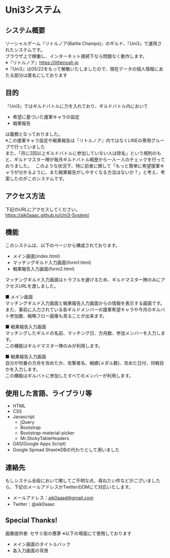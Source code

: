 # Uni3システム

## システム概要
ソーシャルゲーム『リトルノア(Battle Champs)』のギルド、『Uni3』で運用されたシステムです。  
ブラウザ上で稼働し、インターネット接続下なら問題なく動作します。  
※『リトルノア』https://littlenoah.jp  
※『Uni3』は05/22をもって解散いたしましたので、現在データの個人情報にあたる部分は匿名にしております  

## 目的
『Uni3』ではギルドバトルに力を入れており、ギルドバトル内において  
 - 希望に基づいた援軍キャラの設定   
 - 戦果報告
 
は義務となっておりました。  
※この援軍キャラ設定や戦果報告は『リトルノア』内ではなくLINEの専用グループで行っていました  
また、「月に2回以上ギルドバトルに参加していない人は除名」という規則のもと、ギルドマスター陣が毎月ギルドバトル戦歴から一人一人のチェックを行っておりました。  
このような状況下、特に前者に関して「もっと簡単に希望援軍キャラが分かるように、また戦果報告がしやすくなる方法はないか？」と考え、考案したのがこのシステムです。

## アクセス方法
下記のURLにアクセスしてください。  
https://aik0aaac.github.io/Uni3-System/

## 機能
このシステムは、以下のページから構成されております。
 - メイン画面(index.html)
 - マッチングギルド入力画面(form1.html)
 - 戦果報告入力画面(form2.html)  
 
マッチングギルド入力画面はトラブルを避けるため、ギルドマスター陣のみにアクセスURLを渡しました。  

■ メイン画面  
マッチングギルド入力画面と戦果報告入力画面からの情報を表示する画面です。  
また、事前に入力されている各ギルドメンバーの援軍希望キャラや今月のギルバト参加数、戦略フロー画像も見ることが出来ます。   

■ 戦果報告入力画面  
マッチングしたギルドの名前、マッチング日、方舟数、参加メンバーを入力します。  
この機能はギルドマスター陣のみが利用します。   

■ 戦果報告入力画面  
自分が何番の方舟を攻めたか、攻撃者名、戦績(メダル数)、攻めた日付、何戦目かを入力します。    
この機能はギルバトに参加したすべてのメンバーが利用します。   

<!--
## 売り  
■ 対戦相手名や戦果状況の可視化    
タイトル画面に対戦相手名や準備日、戦闘日までの時間を表示し、「ギルバト状況」タブにおいて、現在の戦果状況が一目でわかります。  
■ 希望する援軍キャラの可視化    
「ギルバト参加メンバー」タブにおいて、今までLINEの文章にて示されていた援軍キャラをアイコン化して可視化することにより、一目でその人につけるべき援軍キャラが分かります。    
また、各メンバーの戦果状況も同時に分かるため、(主にギルドマスター陣向けですが)各員の戦果状況が分かります。  
■ 月ごとのギルバト参加状況の可視化  
「ギルメン詳細」タブにおいて、今月のギルバト参加数が各メンバーごとに分かります。  
また、ギルドマスターの要望より、今月のギルバト参加数が0の人は背景が赤くなっており、注意喚起も出来ます。   
■ スマホに考慮した、入力画面の入力しやすさ  
特に戦果報告入力画面において、テキスト入力欄をなくし、タップのみで操作できるようにしました。  
スマホからの入力でも簡単に行えるようになっております。
-->

## 使用した言語、ライブラリ等
- HTML  
- CSS  
- Javascript  
  - jQuery  
  - Bootstrap  
  - Bootstrap-material-picker  
  - Mr.StickyTableHeaders  
- GAS(Google Apps Script)
- Google Spread Sheet※DBの代わりとして用いました  

## 連絡先
もしシステム全般において関してご不明な点、尋ねたい件などがございましたら、下記のメールアドレスかTwitterのDMにて対応いたします。  
- メールアドレス：aik0aaad@gmail.com
- Twitter：@aik0aaac

## Special Thanks!
画像提供者: セサミ街の悪夢
※以下の場面にて使用しております
 - メイン画面のタイトルバック
 - 各入力画面の背景
